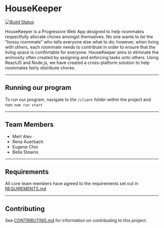 # HouseKeeper
[![Build Status](https://travis-ci.com/nyu-software-engineering/fall-2019-chores.svg?branch=master)](https://travis-ci.com/nyu-software-engineering/fall-2019-chores)

HouseKeeper is a Progressive Web App designed to help roommates respectfully allocate chores amongst themselves. No one wants to be the "bossy roommate" who tells everyone else what to do; however, when living with others, each roommate needs to contribute in order to ensure that the living space is comfortable for everyone. HouseKeeper aims to eliminate the animosity often created by assigning and enforcing tasks onto others. Using ReactJS and Node.js, we have created a cross-platform solution to help roommates fairly distribute chores.

---

## Running our program
To run our program, navigate to the `/client` folder within the project and run:
`nom run start`

--- 

## Team Members
 - Mert Alev
 - Rena Auerbach
 - Eugene Choi 
 - Bella Steains

---

## Requirements
All core team members have agreed to the requirements set out in [REQUIREMENTS.md](REQUIREMENTS.md)

---

## Contributing
See [CONTRIBUTING.md](CONTRIBUTING.md) for information on contributing to this project. 


